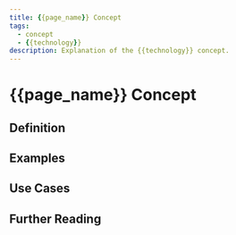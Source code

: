```yaml
---
title: {{page_name}} Concept
tags:
  - concept
  - {{technology}}
description: Explanation of the {{technology}} concept.
---
```


# {{page_name}} Concept

## Definition

## Examples

## Use Cases

## Further Reading
